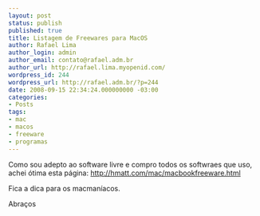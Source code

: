 ```yaml
---
layout: post
status: publish
published: true
title: Listagem de Freewares para MacOS
author: Rafael Lima
author_login: admin
author_email: contato@rafael.adm.br
author_url: http://rafael.lima.myopenid.com/
wordpress_id: 244
wordpress_url: http://rafael.adm.br/?p=244
date: 2008-09-15 22:34:24.000000000 -03:00
categories:
- Posts
tags:
- mac
- macos
- freeware
- programas
---
```

Como sou adepto ao software livre e compro todos os softwraes que uso, achei &oacute;tima esta p&aacute;gina:
<a href="http://hmatt.com/mac/macbookfreeware.html">http://hmatt.com/mac/macbookfreeware.html</a>

Fica a dica para os macman&iacute;acos.

Abra&ccedil;os
